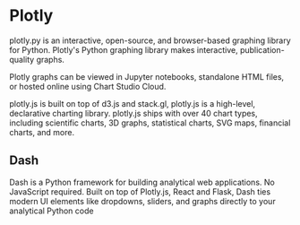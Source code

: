 # Plotly

plotly.py is an interactive, open-source, and browser-based graphing library for Python.
Plotly's Python graphing library makes interactive, publication-quality graphs.

Plotly graphs can be viewed in Jupyter notebooks, standalone HTML files, or hosted online using Chart Studio Cloud.

plotly.js is built on top of d3.js and stack.gl, plotly.js is a high-level, declarative charting library. plotly.js ships with over 40 chart types, including scientific charts, 3D graphs, statistical charts, SVG maps, financial charts, and more.





## Dash 

Dash is a Python framework for building analytical web applications. No JavaScript required.
Built on top of Plotly.js, React and Flask, Dash ties modern UI elements like dropdowns, sliders, and graphs directly to your analytical Python code

